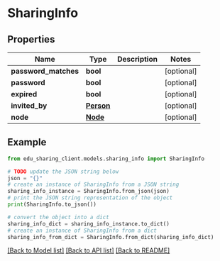 # SharingInfo


## Properties

Name | Type | Description | Notes
------------ | ------------- | ------------- | -------------
**password_matches** | **bool** |  | [optional] 
**password** | **bool** |  | [optional] 
**expired** | **bool** |  | [optional] 
**invited_by** | [**Person**](Person.md) |  | [optional] 
**node** | [**Node**](Node.md) |  | [optional] 

## Example

```python
from edu_sharing_client.models.sharing_info import SharingInfo

# TODO update the JSON string below
json = "{}"
# create an instance of SharingInfo from a JSON string
sharing_info_instance = SharingInfo.from_json(json)
# print the JSON string representation of the object
print(SharingInfo.to_json())

# convert the object into a dict
sharing_info_dict = sharing_info_instance.to_dict()
# create an instance of SharingInfo from a dict
sharing_info_from_dict = SharingInfo.from_dict(sharing_info_dict)
```
[[Back to Model list]](../README.md#documentation-for-models) [[Back to API list]](../README.md#documentation-for-api-endpoints) [[Back to README]](../README.md)


